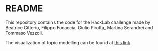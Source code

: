 # **README**
This repository contains the code for the HackLab challenge made by Beatrice Citterio, Filippo Focaccia, Giulio Pirotta, Martina Serandrei and Tommaso Vezzoli.

The visualization of topic modelling can be found at [this link](https://rawcdn.githack.com/beatricecitterio/hacklab/refs/heads/master/docs/ldavis5.html).